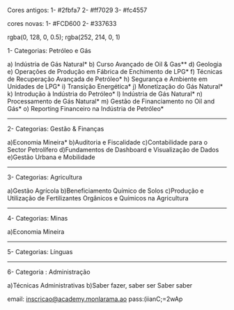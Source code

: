 Cores antigos:
1-  #2fbfa7
2- #ff7029
3- #fc4557

cores novas:
1- #FCD600
2- #337633

rgba(0, 128, 0, 0.5);
rgba(252, 214, 0, 1)

1- Categorias: Petróleo e Gás 

a) Indústria de Gás Natural*
b) Curso Avançado de Oil & Gas**
d) Geologia 
e) Operações de Produção em Fábrica de Enchimento de LPG*
f) Técnicas de Recuperação Avançada de Petróleo*
h) Segurança e Ambiente em Unidades de LPG*
i) Transição Energética*
j) Monetização do Gás Natural*
k) Introdução à Indústria do Petróleo*
l) Indústria de Gás Natural*
n) Processamento de Gás Natural*
m) Gestão de Financiamento no Oil and Gás*
o) Reporting Financeiro na Indústria de Petróleo*
___________________________________________________
2- Categorias: Gestão & Finanças  

a)Economia Mineira*
b)Auditoria e Fiscalidade
c)Contabilidade para o Sector Petrolífero
d)Fundamentos de Dashboard e Visualização de Dados
e)Gestão Urbana e Mobilidade
____________________________________________________
3- Categorias: Agricultura

a)Gestão Agrícola
b)Beneficiamento Químico de Solos
c)Produção e Utilização de Fertilizantes Orgânicos e Químicos na Agricultura
_____________________________________________________
4- Categorias: Minas 

a)Economia Mineira
______________________________________________________
5- Categorias: Línguas 
______________________________________________________
6- Categoria : Administração 

a)Técnicas Administrativas 
b)Saber fazer, saber ser Saber saber


email: inscricao@academy.monlarama.ao
pass:(iianC;=2wAp
